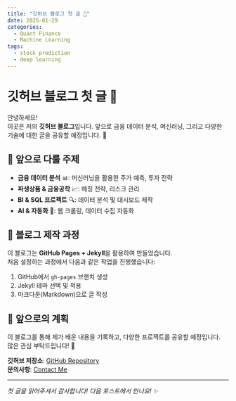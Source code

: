```yaml
---
title: "깃허브 블로그 첫 글 📌"
date: 2025-01-29
categories:
  - Quant Finance
  - Machine Learning
tags:
  - stock prediction
  - deep learning
---
```



# 깃허브 블로그 첫 글 📌

안녕하세요!  
이곳은 저의 **깃허브 블로그**입니다. 앞으로 금융 데이터 분석, 머신러닝, 그리고 다양한 기술에 대한 글을 공유할 예정입니다. 🚀

## 📝 앞으로 다룰 주제
- **금융 데이터 분석** 📊: 머신러닝을 활용한 주가 예측, 투자 전략
- **파생상품 & 금융공학** 📈: 헤징 전략, 리스크 관리
- **BI & SQL 프로젝트** 🔍: 데이터 분석 및 대시보드 제작
- **AI & 자동화** 🤖: 웹 크롤링, 데이터 수집 자동화

## 🔧 블로그 제작 과정
이 블로그는 **GitHub Pages + Jekyll**을 활용하여 만들었습니다.  
처음 설정하는 과정에서 다음과 같은 작업을 진행했습니다:
1. GitHub에서 `gh-pages` 브랜치 생성
2. Jekyll 테마 선택 및 적용
3. 마크다운(Markdown)으로 글 작성

## 🚀 앞으로의 계획
이 블로그를 통해 제가 배운 내용을 기록하고, 다양한 프로젝트를 공유할 예정입니다.  
많은 관심 부탁드립니다! 🙌

**깃허브 저장소**: [GitHub Repository](https://github.com/youjin00)  
**문의사항**: [Contact Me](mailto:yujin9518@gmail.com)

---

_첫 글을 읽어주셔서 감사합니다! 다음 포스트에서 만나요! ✨_
